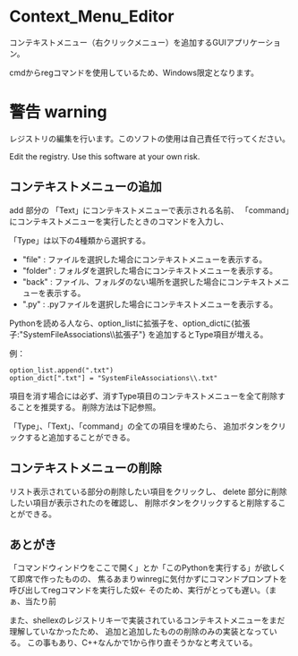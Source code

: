 # Context_Menu_Editor
コンテキストメニュー（右クリックメニュー）を追加するGUIアプリケーション。


cmdからregコマンドを使用しているため、Windows限定となります。

# 警告 warning
レジストリの編集を行います。このソフトの使用は自己責任で行ってください。


Edit the registry. Use this software at your own risk.

## コンテキストメニューの追加
add 部分の
「Text」にコンテキストメニューで表示される名前、
「command」にコンテキストメニューを実行したときのコマンドを入力し、

「Type」は以下の4種類から選択する。
 - "file"   : ファイルを選択した場合にコンテキストメニューを表示する。
 - "folder" : フォルダを選択した場合にコンテキストメニューを表示する。
 - "back"   : ファイル、フォルダのない場所を選択した場合にコンテキストメニューを表示する。
 - ".py"    : .pyファイルを選択した場合にコンテキストメニューを表示する。

Pythonを読める人なら、option_listに拡張子を、option_dictに{拡張子:"SystemFileAssociations\\\\拡張子"}
を追加するとType項目が増える。

例：
```
option_list.append(".txt")
option_dict[".txt"] = "SystemFileAssociations\\.txt"
```

項目を消す場合には必ず、消すType項目のコンテキストメニューを全て削除することを推奨する。
削除方法は下記参照。

「Type」、「Text」、「command」の全ての項目を埋めたら、
追加ボタンをクリックすると追加することができる。

## コンテキストメニューの削除

リスト表示されている部分の削除したい項目をクリックし、
delete 部分に削除したい項目が表示されたのを確認し、
削除ボタンをクリックすると削除することができる。

## あとがき
「コマンドウィンドウをここで開く」とか「このPythonを実行する」が欲しくて即席で作ったものの、
焦るあまりwinregに気付かずにコマンドプロンプトを呼び出してregコマンドを実行した奴←
そのため、実行がとっても遅い。（まぁ、当たり前

また、shellexのレジストリキーで実装されているコンテキストメニューをまだ理解していなかったため、
追加と追加したものの削除のみの実装となっている。
この事もあり、C++なんかで1から作り直そうかなと考えている。

